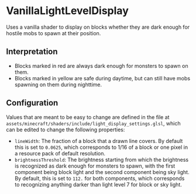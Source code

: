 # VanillaLightLevelDisplay
Uses a vanilla shader to display on blocks whether they are dark enough for hostile mobs to spawn at their position.
## Interpretation
* Blocks marked in red are always dark enough for monsters to spawn on them.
* Blocks marked in yellow are safe during daytime, but can still have mobs spawning on them during nighttime.
## Configuration
Values that are meant to be easy to change are defined in the file at `assets/minecraft/shaders/include/light_display_settings.glsl`, which can be edited to change the following properties:
* `lineWidth`: The fraction of a block that a drawn line covers. By default this is set to `0.0625`, which corresponds to 1/16 of a block or one pixel in a resource pack of default resolution.
* `brightnessThreshold`: The brightness starting from which the brightness is recognized as dark enough for monsters to spawn, with the first component being block light and the second component being sky light. By default, this is set to `112.` for both components, which corresponds to recognizing anything darker than light level 7 for block or sky light.

